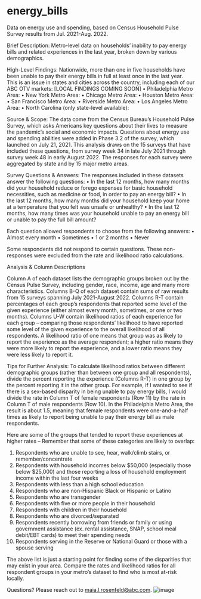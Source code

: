 # energy_bills
Data on energy use and spending, based on Census Household Pulse Survey results from Jul. 2021-Aug. 2022.

Brief Description: Metro-level data on households’ inability to pay energy bills and related experiences in the last year, broken down by various demographics.

High-Level Findings:
Nationwide, more than one in five households have been unable to pay their energy bills in full at least once in the last year. This is an issue in states and cities across the country, including each of our ABC OTV markets: [LOCAL FINDINGS COMING SOON]
•	Philadelphia Metro Area:
•	New York Metro Area:
•	Chicago Metro Area:
•	Houston Metro Area:
•	San Francisco Metro Area:
•	Riverside Metro Area:
•	Los Angeles Metro Area:
•	North Carolina (only state-level available):

Source & Scope:
The data come from the Census Bureau’s Household Pulse Survey, which asks Americans key questions about their lives to measure the pandemic’s social and economic impacts. Questions about energy use and spending abilities were added in Phase 3.2 of the survey, which launched on July 21, 2021. This analysis draws on the 15 surveys that have included these questions, from survey week 34 in late July 2021 through survey week 48 in early August 2022. The responses for each survey were aggregated by state and by 15 major metro areas.

Survey Questions & Answers:
The responses included in these datasets answer the following questions:
•	In the last 12 months, how many months did your household reduce or forego expenses for basic household necessities, such as medicine or food, in order to pay an energy bill?
•	In the last 12 months, how many months did your household keep your home at a temperature that you felt was unsafe or unhealthy?
•	In the last 12 months, how many times was your household unable to pay an energy bill or unable to pay the full bill amount?

Each question allowed respondents to choose from the following answers:
•	Almost every month
•	Sometimes
•	1 or 2 months
•	Never

Some respondents did not respond to certain questions. These non-responses were excluded from the rate and likelihood ratio calculations.

Analysis & Column Descriptions

Column A of each dataset lists the demographic groups broken out by the Census Pulse Survey, including gender, race, income, age and many more characteristics. Columns B-Q of each dataset contain sums of raw results from 15 surveys spanning July 2021-August 2022. Columns R-T contain percentages of each group’s respondents that reported some level of the given experience (either almost every month, sometimes, or one or two months). Columns U-W contain likelihood ratios of each experience for each group – comparing those respondents’ likelihood to have reported some level of the given experience to the overall likelihood of all respondents. A likelihood ratio of one means that group was as likely to report the experience as the average respondent; a higher ratio means they were more likely to report the experience, and a lower ratio means they were less likely to report it.

Tips for Further Analysis:
To calculate likelihood ratios between different demographic groups (rather than between one group and all respondents), divide the percent reporting the experience (Columns R-T) in one group by the percent reporting it in the other group. For example, if I wanted to see if there is a sex-based disparity in being unable to pay energy bills, I would divide the rate in Column T of female respondents (Row 11) by the rate in Column T of male respondents (Row 10). In the Philadelphia Metro Area, the result is about 1.5, meaning that female respondents were one-and-a-half times as likely to report being unable to pay their energy bill as male respondents.

Here are some of the groups that tended to report these experiences at higher rates – Remember that some of these categories are likely to overlap:
1.	Respondents who are unable to see, hear, walk/climb stairs, or remember/concentrate
2.	Respondents with household incomes below $50,000 (especially those below $25,000) and those reporting a loss of household employment income within the last four weeks
3.	Respondents with less than a high school education
4.	Respondents who are non-Hispanic Black or Hispanic or Latino
5.	Respondents who are transgender
6.	Respondents with five or more people in their household
7.	Respondents with children in their household
8.	Respondents who are divorced/separated
9.	Respondents recently borrowing from friends or family or using government assistance (ex. rental assistance, SNAP, school meal debit/EBT cards) to meet their spending needs
10.	Respondents serving in the Reserve or National Guard or those with a spouse serving
 
The above list is just a starting point for finding some of the disparities that may exist in your area. Compare the rates and likelihood ratios for all respondent groups in your metro’s dataset to find who is most at-risk locally. 

Questions?
Please reach out to maia.l.rosenfeld@abc.com.
![image](https://user-images.githubusercontent.com/83026850/191365367-9a029276-c1df-42eb-a6cf-2a1d842a6890.png)

